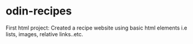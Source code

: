 # odin-recipes
First html project:
Created a recipe website using basic html elements i.e lists, images, relative links..etc.
